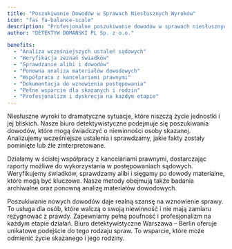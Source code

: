 ```yaml
---
title: "Poszukiwanie Dowodów w Sprawach Niesłusznych Wyroków"
icon: "fas fa-balance-scale"
description: "Profesjonalne poszukiwanie dowodów w sprawach niesłusznych wyroków. Analiza wcześniejszych ustaleń, weryfikacja świadków i dowodów. Współpraca z kancelariami prawnymi, pełna poufność i wsparcie dla skazanych."
author: "DETEKTYW DOMAŃSKI PL Sp. z o.o."

benefits:
  - "Analiza wcześniejszych ustaleń sądowych"
  - "Weryfikacja zeznań świadków"
  - "Sprawdzanie alibi i dowodów"
  - "Ponowna analiza materiałów dowodowych"
  - "Współpraca z kancelariami prawnymi"
  - "Dokumentacja do wznowienia postępowania"
  - "Pełne wsparcie dla skazanych i rodzin"
  - "Profesjonalizm i dyskrecja na każdym etapie"
---
```


Niesłuszne wyroki to dramatyczne sytuacje, które niszczą życie jednostki i jej bliskich. Nasze biuro detektywistyczne podejmuje się poszukiwania dowodów, które mogą świadczyć o niewinności osoby skazanej. Analizujemy wcześniejsze ustalenia i sprawdzamy, jakie fakty zostały pominięte lub źle zinterpretowane.

Działamy w ścisłej współpracy z kancelariami prawnymi, dostarczając raporty możliwe do wykorzystania w postępowaniach sądowych. Weryfikujemy świadków, sprawdzamy alibi i sięgamy po dowody materialne, które mogą być kluczowe. Nasze metody obejmują także badania archiwalne oraz ponowną analizę materiałów dowodowych.

Poszukiwanie nowych dowodów daje realną szansę na wznowienie sprawy. To usługa dla osób, które walczą o swoją niewinność i nie mają zamiaru rezygnować z prawdy. Zapewniamy pełną poufność i profesjonalizm na każdym etapie działań. Biuro detektywistyczne Warszawa – Berlin oferuje unikatowe podejście do tego rodzaju spraw. To wsparcie, które może odmienić życie skazanego i jego rodziny.
